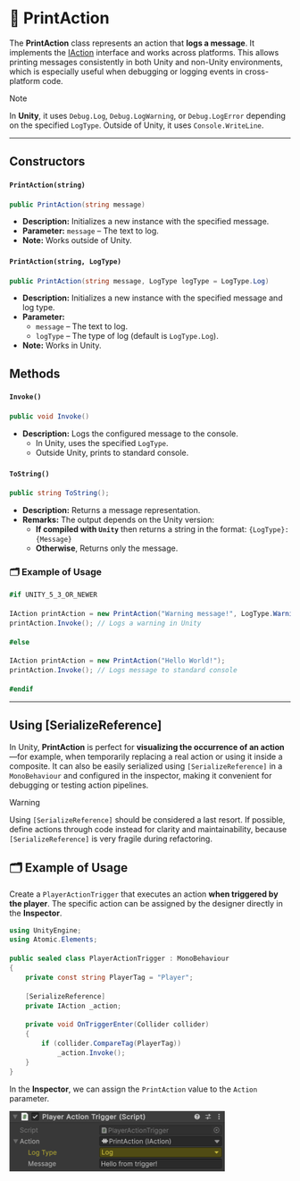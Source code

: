 # 🧩 PrintAction

The **PrintAction** class represents an action that **logs a message**. It implements the [IAction](IAction.md) interface and works across platforms. This allows printing messages consistently in both Unity and non-Unity environments, which is especially useful when debugging or logging events in cross-platform code.


> [!NOTE]
> In **Unity**, it uses `Debug.Log`, `Debug.LogWarning`, or `Debug.LogError` depending on the specified `LogType`. Outside of Unity, it uses `Console.WriteLine`.

---

## Constructors

#### `PrintAction(string)`
```csharp
public PrintAction(string message)
```
- **Description:** Initializes a new instance with the specified message.
- **Parameter:** `message` – The text to log.
- **Note:** Works outside of Unity.

#### `PrintAction(string, LogType)`
```csharp
public PrintAction(string message, LogType logType = LogType.Log)
```
- **Description:** Initializes a new instance with the specified message and log type.
- **Parameter:**
    - `message` – The text to log.
    - `logType` – The type of log (default is `LogType.Log`).
- **Note:** Works in Unity.

## Methods

#### `Invoke()`
```csharp
public void Invoke()
```
- **Description:** Logs the configured message to the console.
    - In Unity, uses the specified `LogType`.
    - Outside Unity, prints to standard console.

#### `ToString()`
```csharp
public string ToString();
```
- **Description:** Returns a message representation.
- **Remarks:** The output depends on the Unity version:
  - **If compiled with `Unity`** then returns a string in the format: `{LogType}: {Message}`
  - **Otherwise**, Returns only the message.

### 🗂 Example of Usage
```csharp
#if UNITY_5_3_OR_NEWER

IAction printAction = new PrintAction("Warning message!", LogType.Warning);
printAction.Invoke(); // Logs a warning in Unity

#else

IAction printAction = new PrintAction("Hello World!");
printAction.Invoke(); // Logs message to standard console

#endif
```

---

## Using [SerializeReference]

In Unity, **PrintAction** is perfect for **visualizing the occurrence of an action**—for example, when temporarily replacing a real action or using it inside a composite.  It can also be easily serialized using `[SerializeReference]` in a `MonoBehaviour` and configured in the inspector, making it convenient for debugging or testing action pipelines.


> [!WARNING]
> Using `[SerializeReference]` should be considered a last resort. If possible, define actions through code instead for clarity and maintainability, because `[SerializeReference]` is very fragile during refactoring.

## 🗂 Example of Usage

Create a `PlayerActionTrigger` that executes an action **when triggered by the player**. The specific action can be assigned by the designer directly in the **Inspector**.

```csharp
using UnityEngine;
using Atomic.Elements;

public sealed class PlayerActionTrigger : MonoBehaviour
{
    private const string PlayerTag = "Player";
    
    [SerializeReference] 
    private IAction _action;

    private void OnTriggerEnter(Collider collider)
    {
        if (collider.CompareTag(PlayerTag))
            _action.Invoke();
    }
}
```

In the **Inspector**, we can assign the `PrintAction` value to the `Action` parameter.

<img src="../../Images/PlayerActionTrigger_PrintAction.png" alt="img.png" width="386" height="108">
